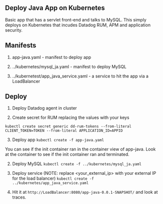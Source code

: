 Deploy Java App on Kubernetes
--

Basic app that has a servlet front-end and talks to MySQL.  This simply deploys
on Kubernetes that incudes Datadog RUM, APM and application security.  

Manifests
--

1) app-java.yaml - manifest to deploy app  

2) ../kubernetes/mysql_ja.yaml - manifest to deploy MySQL  

3) ../kubernetest/app_java_service.yaml - a service to hit the app via a LoadBalancer  

Deploy  
---

1) Deploy Datadog agent in cluster  

2) Create secret for RUM replacing the values with your keys  

 ```
 kubectl create secret generic dd-rum-tokens --from-literal CLIENT_TOKEN=TOKEN --from-literal APPLICATION_ID=APPID
 ```  

3) Deploy app ```kubectl create -f app-java.yaml```  
  
You can see if the init container ran in the container view of app-java.  Look at the container 
to see if the init container ran and terminated.  
  
2) Deploy MySQL ```kubectl create -f ../kubernetes/mysql_ja.yaml```  

3) Deploy service (NOTE: replace <your_external_ip> with your external IP for the load balancer)
```kubectl create -f ../kubernetes/app_java_service.yaml```  
  
4) Hit it at ```http://LoadBalancer:8080/app-java-0.0.1-SNAPSHOT/``` and look at traces.  
